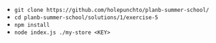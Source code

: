 * `git clone https://github.com/holepunchto/planb-summer-school/`
* `cd planb-summer-school/solutions/1/exercise-5`
* `npm install`
* `node index.js ./my-store <KEY>`